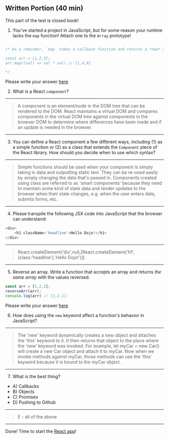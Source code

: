 ## Written Portion (40 min)
This part of the test is closed book!

1. You've started a project in JavaScript, but for some reason your runtime lacks the `map` function! Attach one to the `Array` prototype!

```js

/* As a reminder, `map` takes a callback function and returns a *new* array, with each new value created by the output of the callback function. So:

const arr = [1,2,3];
arr.map((val) => val * val) // [1,4,9]

*/

```

Please write your answer [here](./map.js)

2. What is a React `component`?

---
> A component is an element/node in the DOM tree that can be rendered to the DOM. React maintains a virtual DOM and compares components in the virtual DOM tree against components in the browser DOM to determine where differences have been made and if an update is needed in the browser.
---

3. You can define a React component a few different ways, including (1) as a simple function or (2) as a class that extends the `Component` piece of the React library. How should you decide when to use which syntax?

---
> Simple functions should be used when your component is simply taking in data and outputting static text.  They can be re-used easily by simply changing the data that's passed in.  Components created using class are referred to as 'smart components' because they need to maintain some kind of state data and render updates to the browser when their state changes, e.g. when the user enters data, submits forms, etc.
---

4. Please transpile the following JSX code into JavaScript that the browser can understand:

```js
<div>
    <h1 className='headline'>Hello Dojo!</h1>
</div>
```

---
> React.createElement('div',null,[React.createElement('h1',{class:'headline'},'Hello Dojo!')])
---

5. Reverse an array. Write a function that accepts an array and returns *the same array* with the values reversed.

```js
const arr = [1,2,3];
reverseArr(arr);
console.log(arr) // [3,2,1];
```

Please write your answer [here](./reverseArr.js)

6. How does using the `new` keyword affect a function's behavior in JavaScript?

---
> The 'new' keyword dynamically creates a new object and attaches the 'this' keyword to it.  It then returns that object to the place where the 'new' keyword was invoked.  For example, let myCar = new Car() will create a new Car object and attach it to myCar.  Now when we invoke methods against myCar, those methods can use the 'this' keyword because it is bound to the myCar object.
---

7. What is the best thing?
* A) Callbacks
* B) Objects
* C) Promises
* D) Pushing to Github

---
> E - all of the above
---

Done! Time to start the [React app](./app-details.md)!
